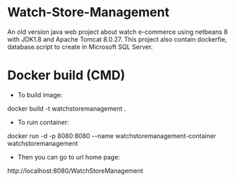 # Watch-Store-Management
An old version java web project about watch e-commerce using netbeans 8 with JDK1.8 and Apache Tomcat 8.0.27. This project also contain dockerfie, database.script to create in Microsoft SQL Server. 

# Docker build (CMD)
- To build image:

docker build -t watchstoremanagement .

- To ruin container:

docker run -d -p 8080:8080 --name watchstoremanagement-container watchstoremanagement

- Then you can go to url home page:

http://localhost:8080/WatchStoreManagement
